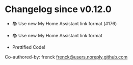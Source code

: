 # Changelog since v0.12.0
- 📚 Use new My Home Assistant link format (#176)

* 📚 Use new My Home Assistant link format

* Prettified Code!

Co-authored-by: frenck <frenck@users.noreply.github.com> 
